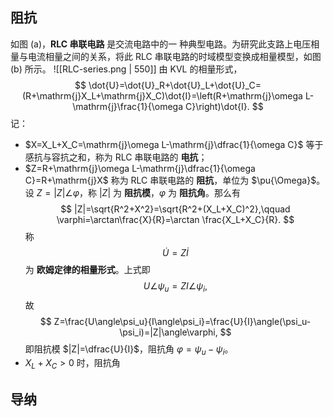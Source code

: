 ## 阻抗
如图 (a)，**RLC 串联电路** 是交流电路中的一 种典型电路。为研究此支路上电压相量与电流相量之间的关系，将此 RLC 串联电路的时域模型变换成相量模型，如图 (b) 所示。
![[RLC-series.png | 550]] 
由 KVL 的相量形式，$$ \dot{U}=\dot{U}_R+\dot{U}_L+\dot{U}_C=(R+\mathrm{j}X_L+\mathrm{j}X_C)\dot{I}=\left(R+\mathrm{j}\omega L-\mathrm{j}\frac{1}{\omega C}\right)\dot{I}. $$记：
- $X=X_L+X_C=\mathrm{j}\omega L-\mathrm{j}\dfrac{1}{\omega C}$ 等于感抗与容抗之和，称为 RLC 串联电路的 **电抗**；
- $Z=R+\mathrm{j}\omega L-\mathrm{j}\dfrac{1}{\omega C}=R+\mathrm{j}X$ 称为 RLC 串联电路的 **阻抗**，单位为 $\pu{\Omega}$。
设 $Z=|Z|\angle \varphi$，称 $|Z|$ 为 **阻抗模**，$\varphi$ 为 **阻抗角**。那么有 $$ |Z|=\sqrt{R^2+X^2}=\sqrt{R^2+(X_L+X_C)^2},\qquad \varphi=\arctan\frac{X}{R}=\arctan \frac{X_L+X_C}{R}. $$
称 $$ \dot{U}=Z\dot{I} $$为 **欧姆定律的相量形式**。上式即 $$ U\angle\psi_u=ZI\angle\psi_i, $$故 $$ Z=\frac{U\angle\psi_u}{I\angle\psi_i}=\frac{U}{I}\angle(\psi_u-\psi_i)=|Z|\angle\varphi, $$即阻抗模 $|Z|=\dfrac{U}{I}$，阻抗角 $\varphi=\psi_u-\psi_i$。
- $X_L+X_C>0$ 时，阻抗角

## 导纳
